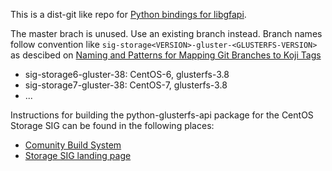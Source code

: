 This is a dist-git like repo for [Python bindings for libgfapi](https://github.com/gluster/libgfapi-python).

The master brach is unused. Use an existing branch instead.
Branch names follow convention like `sig-storage<VERSION>-gluster-<GLUSTERFS-VERSION>` as descibed on [Naming and Patterns for Mapping Git Branches to Koji Tags](https://wiki.centos.org/BrianStinson/GitBranchesandKojiTags)

* sig-storage6-gluster-38: CentOS-6, glusterfs-3.8
* sig-storage7-gluster-38: CentOS-7, glusterfs-3.8
* ...

Instructions for building the python-glusterfs-api package for the CentOS Storage SIG can be found in the following places:

* [Comunity Build System](https://wiki.centos.org/HowTos/CommunityBuildSystem)
* [Storage SIG landing page](https://wiki.centos.org/SpecialInterestGroup/Storage/Gluster)

